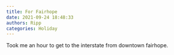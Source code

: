 ```yaml
---
title: For Fairhope
date: 2021-09-24 18:48:33
authors: Ripp
categories: Holiday
---
```


 Took me an hour to get to the interstate from downtown fairhope.